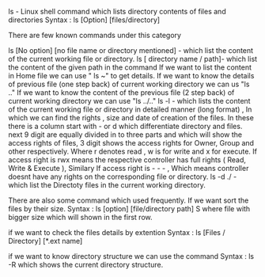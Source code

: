 ls - Linux shell command which lists directory contents  of files and directories
Syntax  : ls [Option] [files/directory]

There are few known commands under this category

ls  [No option] [no file name or directory mentioned] - which list the content of the current working file or directory.
ls [ directory name / path]- which list the content of the given path in the command
If we want to list the content in Home file we can use " ls ~"  to get details.
If we want to know the details of previous file (one step back) of current working directory we can us  "ls .."
If we want to know the content of the previous file (2 step back) of current working directory we can use "ls ../.."
ls  -l - which lists the content of the current working file or directory in detailed manner (long format) , In which we can find the rights , size and date of creation of the files.
In these there is a column start with - or d which differentiate directory and files. next 9 digit are equally divided in to three parts and which will show the access rights of files, 3 digit shows the access rights  for Owner, Group  and other respectively. Where r denotes read , w  is for write and x for execute. If access right is rwx means the respective controller has full rights ( Read, Write & Execute ), Similary If access right is - - - , Which means controller doesnt have any rights on the corresponding file or directory.
 ls -d ./ - which list the Directoty files in the current working directory.

There are also some command which used frequently.
If we want sort the files by their size.
		Syntax : ls  [option] [file/directory path] S
where file with bigger size which will shown in the first row.

if we want to check the files details by extention
		Syntax : ls  [Files / Directory] [*.ext name]

if we want to know directory structure we can use the command
		Syntax : ls -R
which shows the current directory structure.